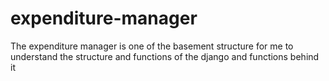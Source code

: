 # expenditure-manager
The expenditure manager is one of the basement structure for me to understand the structure and functions of the django and functions behind it
